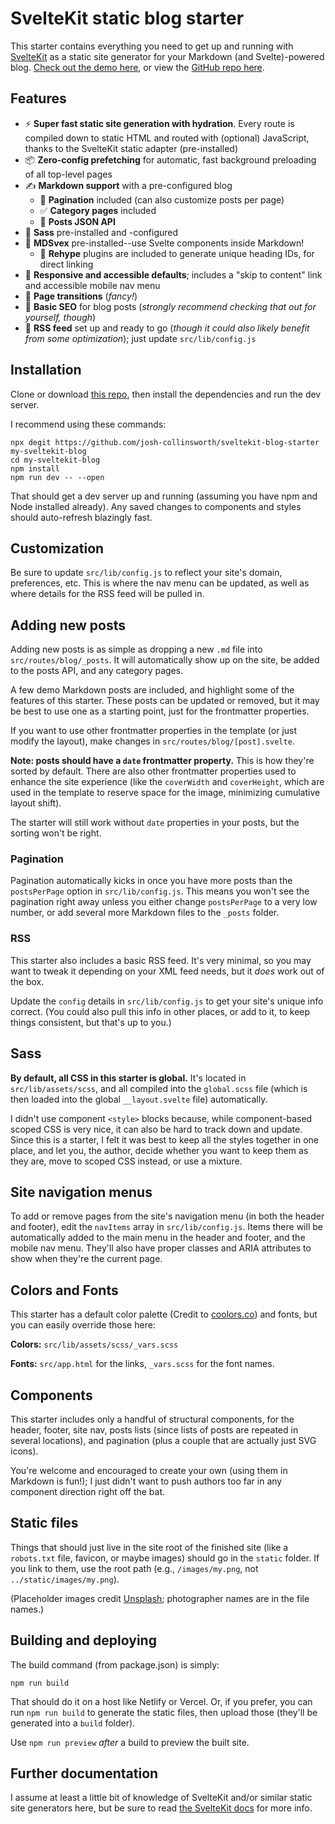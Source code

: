 # SvelteKit static blog starter

This starter contains everything you need to get up and running with [SvelteKit](https://kit.svelte.dev/) as a static site generator for your Markdown (and Svelte)-powered blog. [Check out the demo here](https://sveltekit-static-starter.netlify.app/), or view the [GitHub repo here](https://github.com/josh-collinsworth/sveltekit-blog-starter).

## Features

- ⚡️ **Super fast static site generation with hydration**. Every route is compiled down to static HTML and routed with (optional) JavaScript, thanks to the SvelteKit static adapter (pre-installed)
- 📦 **Zero-config prefetching** for automatic, fast background preloading of all top-level pages
- ✍️ **Markdown support** with a pre-configured blog
  - 📑 **Pagination** included (can also customize posts per page)
  - ✅ **Category pages** included
  - 💬 **Posts JSON API**
- 💅 **Sass** pre-installed and -configured
- 📝 **MDSvex** pre-installed--use Svelte components inside Markdown!
  - 🔗 **Rehype** plugins are included to generate unique heading IDs, for direct linking
- 📱 **Responsive and accessible defaults**; includes a "skip to content" link and accessible mobile nav menu
- 🔄 **Page transitions** (_fancy!_)
- 🔎 **Basic SEO** for blog posts (_strongly recommend checking that out for yourself, though_)
- 📰 **RSS feed** set up and ready to go (_though it could also likely benefit from some optimization_); just update `src/lib/config.js`


## Installation

Clone or download [this repo](https://github.com/josh-collinsworth/sveltekit-blog-starter), then install the dependencies and run the dev server.

I recommend using these commands:

```
npx degit https://github.com/josh-collinsworth/sveltekit-blog-starter my-sveltekit-blog
cd my-sveltekit-blog
npm install
npm run dev -- --open
```

That should get a dev server up and running (assuming you have npm and Node installed already). Any saved changes to components and styles should auto-refresh blazingly fast.


## Customization

Be sure to update `src/lib/config.js` to reflect your site's domain, preferences, etc. This is where the nav menu can be updated, as well as where details for the RSS feed will be pulled in.


## Adding new posts

Adding new posts is as simple as dropping a new `.md` file into `src/routes/blog/_posts`. It will automatically show up on the site, be added to the posts API, and any category pages.

A few demo Markdown posts are included, and highlight some of the features of this starter. These posts can be updated or removed, but it may be best to use one as a starting point, just for the frontmatter properties.

If you want to use other frontmatter properties in the template (or just modify the layout), make changes in `src/routes/blog/[post].svelte`.

**Note: posts should have a `date` frontmatter property.** This is how they're sorted by default. There are also other frontmatter properties used to enhance the site experience (like the `coverWidth` and `coverHeight`, which are used in the template to reserve space for the image, minimizing cumulative layout shift).

The starter will still work without `date` properties in your posts, but the sorting won't be right.


### Pagination

Pagination automatically kicks in once you have more posts than the `postsPerPage` option in `src/lib/config.js`. This means you won't see the pagination right away unless you either change `postsPerPage` to a very low number, or add several more Markdown files to the `_posts` folder.


### RSS

This starter also includes a basic RSS feed. It's very minimal, so you may want to tweak it depending on your XML feed needs, but it _does_ work out of the box.

Update the `config` details in `src/lib/config.js` to get your site's unique info correct. (You could also pull this info in other places, or add to it, to keep things consistent, but that's up to you.)
  

## Sass

**By default, all CSS in this starter is global.** It's located in `src/lib/assets/scss`, and all compiled into the `global.scss` file (which is then loaded into the global `__layout.svelte` file) automatically.

I didn't use component `<style>` blocks because, while component-based scoped CSS is very nice, it can also be hard to track down and update. Since this is a starter, I felt it was best to keep all the styles together in one place, and let you, the author, decide whether you want to keep them as they are, move to scoped CSS instead, or use a mixture.


## Site navigation menus

To add or remove pages from the site's navigation menu (in both the header and footer), edit the `navItems` array in `src/lib/config.js`. Items there will be automatically added to the main menu in the header and footer, and the mobile nav menu. They'll also have proper classes and ARIA attributes to show when they're the current page.


## Colors and Fonts

This starter has a default color palette (Credit to [coolors.co](https://coolors.co/palettes/trending)) and fonts, but you can easily override those here:

**Colors:** `src/lib/assets/scss/_vars.scss`
  
**Fonts:** `src/app.html` for the links, `_vars.scss` for the font names.


## Components

This starter includes only a handful of structural components, for the header, footer, site nav, posts lists (since lists of posts are repeated in several locations), and pagination (plus a couple that are actually just SVG icons).

You're welcome and encouraged to create your own (using them in Markdown is fun!); I just didn't want to push authors too far in any component direction right off the bat.


## Static files

Things that should just live in the site root of the finished site (like a `robots.txt` file, favicon, or maybe images) should go in the `static` folder. If you link to them, use the root path (e.g., `/images/my.png`, not `../static/images/my.png`).

(Placeholder images credit [Unsplash](https://unsplash.com); photographer names are in the file names.)


## Building and deploying

The build command (from package.json) is simply:

```
npm run build
```

That should do it on a host like Netlify or Vercel. Or, if you prefer, you can run `npm run build` to generate the static files, then upload those (they'll be generated into a `build` folder).

Use `npm run preview` _after_ a build to preview the built site.


## Further documentation

I assume at least a little bit of knowledge of SvelteKit and/or similar static site generators here, but be sure to read [the SvelteKit docs](https://kit.svelte.dev/docs) for more info.